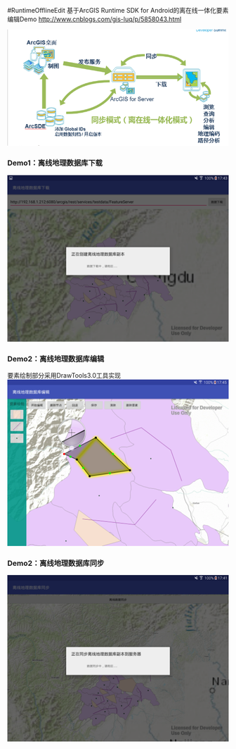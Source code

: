 #RuntimeOfflineEdit 
基于ArcGIS Runtime SDK for Android的离在线一体化要素编辑Demo
http://www.cnblogs.com/gis-luq/p/5858043.html

 ![ ](./sync.png)

### Demo1：离线地理数据库下载
 ![ ](./demo1.png)

### Demo2：离线地理数据库编辑
要素绘制部分采用DrawTools3.0工具实现
 ![ ](./demo2.png)
 
 ### Demo2：离线地理数据库同步
  ![ ](./demo3.png)